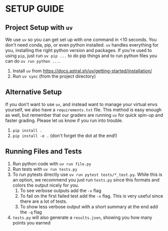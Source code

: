 # SETUP GUIDE

## Project Setup with `uv`

We use `uv` so you can get set up with one command in <10 seconds. You don't need conda, pip, or even python installed. `uv` handles everything for you, installing the right python version and packages. If you're used to using `pip`, just run `uv pip ...` to do pip things and to run python files you can do `uv run python ...`.

1. Install `uv` from https://docs.astral.sh/uv/getting-started/installation/
2. Run `uv sync` (from the project directory)

## Alternative Setup

If you don't want to use `uv`, and instead want to manage your virtual envs yourself, we also have a `requirements.txt` file. 
This method is easy enough as well, but remember that our graders are running `uv` for quick spin-up and faster grading. 
Please let us know if you run into trouble.

1. `pip install .`
2. `pip install -e .` (don't forget the dot at the end!)

## Running Files and Tests
1. Run python code with `uv run file.py`
2. Run tests with `uv run tests.py`
3. To run pytests directly use `uv run pytest tests/*_test.py`. While this is an option, we recommend you just run `tests.py` since this formats and colors the output nicely for you.
   1. To see verbose outputs add the `-v` flag
   2. To fail on the first failed test add the `-x` flag. This is very useful since there are a lot of tests.
   3. To show less verbose output with a short summary at the end add the `-q` flag
4. `tests.py` will also generate a `results.json`, showing you how many points you earned
